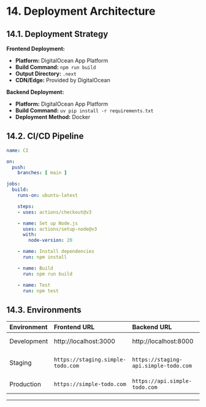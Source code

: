 # 14. Deployment Architecture

## 14.1. Deployment Strategy

**Frontend Deployment:**
-   **Platform:** DigitalOcean App Platform
-   **Build Command:** `npm run build`
-   **Output Directory:** `.next`
-   **CDN/Edge:** Provided by DigitalOcean

**Backend Deployment:**
-   **Platform:** DigitalOcean App Platform
-   **Build Command:** `uv pip install -r requirements.txt`
-   **Deployment Method:** Docker

## 14.2. CI/CD Pipeline

```yaml
name: CI

on:
  push:
    branches: [ main ]

jobs:
  build:
    runs-on: ubuntu-latest

    steps:
    - uses: actions/checkout@v3

    - name: Set up Node.js
      uses: actions/setup-node@v3
      with:
        node-version: 20

    - name: Install dependencies
      run: npm install

    - name: Build
      run: npm run build

    - name: Test
      run: npm test
```

## 14.3. Environments

| Environment | Frontend URL | Backend URL | Purpose |
| :--- | :--- | :--- | :--- |
| Development | http://localhost:3000 | http://localhost:8000 | Local development |
| Staging | `https://staging.simple-todo.com` | `https://staging-api.simple-todo.com` | Pre-production testing |
| Production | `https://simple-todo.com` | `https://api.simple-todo.com` | Live environment |

---
